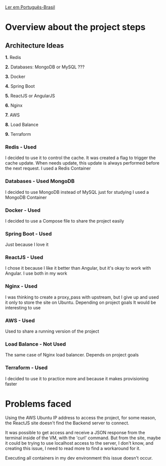 [Ler em Português-Brasil](https://github.com/murilocaet/customers/blob/master/Project-Brainstorming-ptbr.md)

# Overview about the project steps

## Architecture Ideas

**1.** Redis

**2.** Databases: MongoDB or MySQL ???

**3.** Docker

**4.** Spring Boot

**5.** ReactJS or AngularJS

**6.** Nginx

**7.** AWS

**8.** Load Balance

**9.** Terraform


### Redis - Used

I decided to use it to control the cache. It was created a flag to trigger the cache update. When needs update, this update is always performed before the next request.
I used a Redis Container

### Databases - Used MongoDB

I decided to use MongoDB instead of MySQL just for studying
I used a MongoDB Container

### Docker - Used 

I decided to use a Compose file to share the project easily 

### Spring Boot - Used

Just because I love it

### ReactJS - Used

I chose it because I like it better than Angular, but it's okay to work with Angular. I use both in my work

### Nginx - Used

I was thinking to create a proxy_pass with upstream, but I give up and used it only to store the site on Ubuntu.
Depending on project goals It would be interesting to use

### AWS - Used

Used to share a running version of the project

### Load Balance - Not Used

The same case of Nginx load balancer. Depends on project goals

### Terraform - Used

I decided to use it to practice more and because it makes provisioning faster


# Problems faced

Using the AWS Ubuntu IP address to access the project, for some reason, the ReactJS site doesn't find the Backend server to connect. 

It was possible to get access and receive a JSON response from the terminal inside of the VM, with the 'curl' command. But from the site, maybe it could be trying to use localhost access to the server, I don't know, and creating this issue, I need to read more to find a workaround for it. 

Executing all containers in my dev environment this issue doesn't occur.

